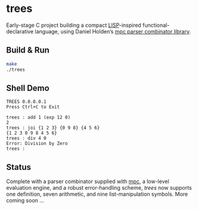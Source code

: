 # trees

Early-stage C project building a compact [LISP](https://en.wikipedia.org/wiki/Lisp_(programming_language))-inspired functional-declarative language, using Daniel Holden’s [mpc parser combinator library](https://github.com/orangeduck/mpc).

## Build & Run
```bash
make
./trees
```
## Shell Demo
```
TREES 0.0.0.0.1
Press Ctrl+C to Exit

trees : add 1 (exp 12 0)
2
trees : joi {1 2 3} {0 9 8} {4 5 6}
{1 2 3 0 9 8 4 5 6}
trees : div 4 0
Error: Division by Zero
trees : 
```
## Status
Complete with a parser combinator supplied with [mpc](https://github.com/orangeduck/mpc), a low-level evaluation engine, and a robust error-handling scheme, <i> trees </i> now supports one definition, seven arithmetic, and nine list-manipulation symbols. More coming soon ...
 
